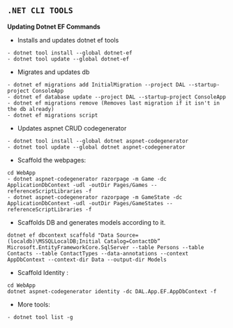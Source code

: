 ## **`.NET CLI TOOLS`**

**Updating Dotnet EF Commands**
 - Installs and updates dotnet ef tools
~~~
- dotnet tool install --global dotnet-ef
- dotnet tool update --global dotnet-ef
 ~~~
 
  - Migrates and updates db
 ~~~
- dotnet ef migrations add InitialMigration --project DAL --startup-project ConsoleApp
- dotnet ef database update --project DAL --startup-project ConsoleApp
- dotnet ef migrations remove (Removes last migration if it isn't in the db already)
- dotnet ef migrations script
~~~  

- Updates aspnet CRUD codegenerator
~~~
- dotnet tool install --global dotnet aspnet-codegenerator
- dotnet tool update --global dotnet aspnet-codegenerator
~~~
  
 - Scaffold the webpages: 
~~~
cd WebApp
- dotnet aspnet-codegenerator razorpage -m Game -dc ApplicationDbContext -udl -outDir Pages/Games --referenceScriptLibraries -f 
- dotnet aspnet-codegenerator razorpage -m GameState -dc ApplicationDbContext -udl -outDir Pages/GameStates --referenceScriptLibraries -f 
~~~

 - Scaffolds DB and generates models according to it. 
~~~
dotnet ef dbcontext scaffold "Data Source=(localdb)\MSSQLLocalDB;Initial Catalog=ContactDb” Microsoft.EntityFrameworkCore.SqlServer --table Persons --table Contacts --table ContactTypes --data-annotations --context AppDbContext --context-dir Data --output-dir Models
~~~
 - Scaffold Identity : 
~~~
cd WebApp
dotnet aspnet-codegenerator identity -dc DAL.App.EF.AppDbContext -f
~~~
 - More tools: 
~~~
- dotnet tool list -g
~~~







